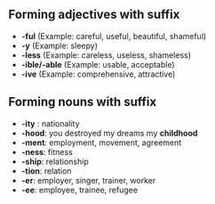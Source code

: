 ## Forming adjectives with suffix
- **-ful** (Example: careful, useful, beautiful, shameful)
- **-y** (Example: sleepy)
- **-less** (Example: careless, useless, shameless)
- **-ible/-able** (Example: usable, acceptable)
- **-ive** (Example: comprehensive, attractive)

## Forming nouns with suffix
- **-ity** : nationality
- **-hood**: you destroyed my dreams my **childhood**
- **-ment**: employment, movement, agreement
- **-ness**: fitness
- **-ship**: relationship
- **-tion**: relation
- **-er**: employer, singer, trainer, worker
- **-ee**: employee, trainee, refugee